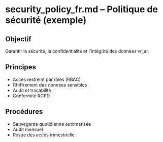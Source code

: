 # security_policy_fr.md – Politique de sécurité (exemple)

## Objectif
Garantir la sécurité, la confidentialité et l’intégrité des données vr_ar.

## Principes
- Accès restreint par rôles (RBAC)
- Chiffrement des données sensibles
- Audit et traçabilité
- Conformité RGPD

## Procédures
- Sauvegarde quotidienne automatisée
- Audit mensuel
- Revue des accès trimestrielle
